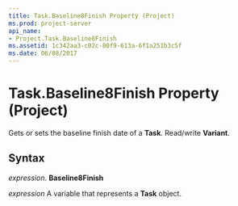 ```yaml
---
title: Task.Baseline8Finish Property (Project)
ms.prod: project-server
api_name:
- Project.Task.Baseline8Finish
ms.assetid: 1c342aa3-c02c-80f9-613a-6f1a251b3c5f
ms.date: 06/08/2017
---
```



# Task.Baseline8Finish Property (Project)

Gets or sets the baseline finish date of a **Task**. Read/write **Variant**.


## Syntax

 _expression_. **Baseline8Finish**

 _expression_ A variable that represents a **Task** object.


